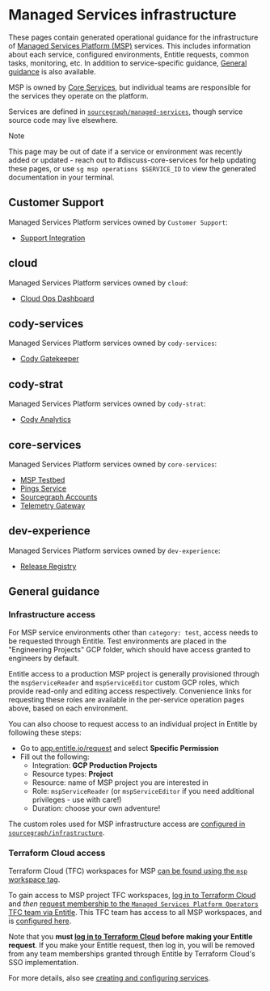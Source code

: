 # Managed Services infrastructure

<!--
Generated documentation; DO NOT EDIT. Regenerate using this command: 'sg msp operations generate-handbook-pages'

Last updated: 2024-02-14 14:10:05.3341 +0000 UTC
Generated from: https://github.com/sourcegraph/managed-services/tree/f14ec3c2c276bd9935fccb46a9cd73a013a4bbfe
-->

These pages contain generated operational guidance for the infrastructure of [Managed Services Platform (MSP)](../teams/core-services/managed-services/platform.md) services.
This includes information about each service, configured environments, Entitle requests, common tasks, monitoring, etc.
In addition to service-specific guidance, [General guidance](#general-guidance) is also available.

MSP is owned by [Core Services](../teams/core-services/index.md), but individual teams are responsible for the services they operate on the platform.

Services are defined in [`sourcegraph/managed-services`](https://github.com/sourcegraph/managed-services), though service source code may live elsewhere.

> [!NOTE]
> This page may be out of date if a service or environment was recently added or updated - reach out to #discuss-core-services for help updating these pages, or use `sg msp operations $SERVICE_ID` to view the generated documentation in your terminal.

## Customer Support

Managed Services Platform services owned by `Customer Support`:

- [Support Integration](./support-integration.md)

## cloud

Managed Services Platform services owned by `cloud`:

- [Cloud Ops Dashboard](./cloud-ops.md)

## cody-services

Managed Services Platform services owned by `cody-services`:

- [Cody Gatekeeper](./gatekeeper.md)

## cody-strat

Managed Services Platform services owned by `cody-strat`:

- [Cody Analytics](./cody-analytics.md)

## core-services

Managed Services Platform services owned by `core-services`:

- [MSP Testbed](./msp-testbed.md)
- [Pings Service](./pings.md)
- [Sourcegraph Accounts](./sams.md)
- [Telemetry Gateway](./telemetry-gateway.md)

## dev-experience

Managed Services Platform services owned by `dev-experience`:

- [Release Registry](./releaseregistry.md)

## General guidance

### Infrastructure access

For MSP service environments other than `category: test`, access needs to be requested through Entitle.
Test environments are placed in the "Engineering Projects" GCP folder, which should have access granted to engineers by default.

Entitle access to a production MSP project is generally provisioned through the `mspServiceReader` and `mspServiceEditor` custom GCP roles, which provide read-only and editing access respectively.
Convenience links for requesting these roles are available in the per-service operation pages above, based on each environment.

You can also choose to request access to an individual project in Entitle by following these steps:

- Go to [app.entitle.io/request](https://app.entitle.io/request) and select **Specific Permission**
- Fill out the following:
  - Integration: **GCP Production Projects**
  - Resource types: **Project**
  - Resource: name of MSP project you are interested in
  - Role: `mspServiceReader` (or `mspServiceEditor` if you need additional privileges - use with care!)
  - Duration: choose your own adventure!

The custom roles used for MSP infrastructure access are [configured in `sourcegraph/infrastructure`](https://github.com/sourcegraph/infrastructure/blob/main/gcp/custom-roles/msp.tf).

### Terraform Cloud access

Terraform Cloud (TFC) workspaces for MSP [can be found using the `msp` workspace tag](https://app.terraform.io/app/sourcegraph/workspaces?tag=msp).

To gain access to MSP project TFC workspaces, [log in to Terraform Cloud](https://app.terraform.io/app/sourcegraph) and _then_ [request membership to the `Managed Services Platform Operators` TFC team via Entitle](https://app.entitle.io/request?data=eyJkdXJhdGlvbiI6IjM2MDAiLCJqdXN0aWZpY2F0aW9uIjoiRU5URVIgSlVTVElGSUNBVElPTiBIRVJFIiwicm9sZUlkcyI6W3siaWQiOiJiMzg3MzJjYy04OTUyLTQ2Y2QtYmIxZS1lZjI2ODUwNzIyNmIiLCJ0aHJvdWdoIjoiYjM4NzMyY2MtODk1Mi00NmNkLWJiMWUtZWYyNjg1MDcyMjZiIiwidHlwZSI6InJvbGUifV19).
This TFC team has access to all MSP workspaces, and is [configured here](https://sourcegraph.sourcegraph.com/github.com/sourcegraph/infrastructure/-/blob/terraform-cloud/terraform.tfvars?L44:1-48:4).

Note that you **must [log in to Terraform Cloud](https://app.terraform.io/app/sourcegraph) before making your Entitle request**.
If you make your Entitle request, then log in, you will be removed from any team memberships granted through Entitle by Terraform Cloud's SSO implementation.

For more details, also see [creating and configuring services](https://github.com/sourcegraph/managed-services#operations).
